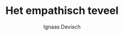 ---
title: "Het empathisch teveel"
author: "Ignaas Devisch"
isbn: ""
isbn13: "9789023449812"
rating: "4"
publisher: "De Bezige Bij"
pages: "192"
publishYear: "2017"
read: "2018"
goodreads_id: "36515034"
---